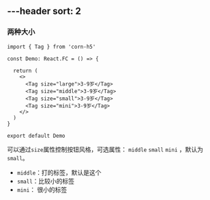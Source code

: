 ---header
sort: 2
---

### 两种大小

```tsx
import { Tag } from 'corn-h5'

const Demo: React.FC = () => {

  return (
    <>
      <Tag size="large">3-9岁</Tag>
      <Tag size="middle">3-9岁</Tag>
      <Tag size="small">3-9岁</Tag>
      <Tag size="mini">3-9岁</Tag>
    </>
  )
}

export default Demo
```
可以通过`size`属性控制按钮风格，可选属性： `middle` `small` `mini`  ，默认为`small`。
 - `middle`：打的标签，默认是这个
 - `small`：比较小的标签
 - `mini`： 很小的标签
